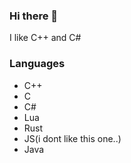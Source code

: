 ### Hi there 👋
I like C++ and C# 
### Languages

* C++
* C
* C#
* Lua
* Rust
* JS(i dont like this one..)
* Java
<!--
**kacperks/kacperks** is a ✨ _special_ ✨ repository because its `README.md` (this file) appears on your GitHub profile.


